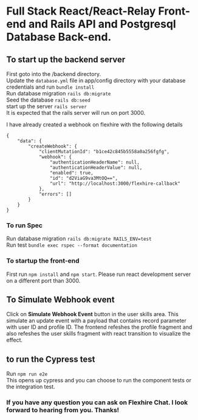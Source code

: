 # Full Stack React/React-Relay Front-end and  Rails API and Postgresql Database Back-end.

## To start up  the backend server 
First goto into the /backend directory.<br />
Update the `database.yml` file in app/config directory with your database credentials and run `bundle install` <br />
Run database migration `rails db:migrate`<br />
Seed the database `rails db:seed`<br />
start up the server `rails server`<br />
It is expected that the rails server will run on port 3000.<br />

I have already created a webhook on flexhire with the following details <br />
```
{
    "data": {
        "createWebhook": {
            "clientMutationId": "b1ce42c845b5558a0a256fgfg",
            "webhook": {
                "authenticationHeaderName": null,
                "authenticationHeaderValue": null,
                "enabled": true,
                "id": "d2ViaG9va3MtOQ==",
                "url": "http://localhost:3000/flexhire-callback"
            },
            "errors": []
        }
    }
} 
```


### To run Spec
Run database migration `rails db:migrate RAILS_ENV=test`<br />
Run test `bundle exec rspec --format documentation`<br />

### To startup the front-end 
First run `npm install` and `npm start`. Please run react development server on a different port than 3000.<br />

## To Simulate Webhook event
Click on <b>Simulate Webhook Event</b> button in the user skills area. This simulate an update event with a payload that contains record parameter with user ID and profile ID. The frontend refeshes the profile fragment and also refeshes the user skills fragment with react transition to visualize the effect.

## to run the Cypress test 
Run `npm run e2e` <br />
This opens up cypress and you can choose to run the component tests or the integration test.<br />

### If you have any question you can ask on Flexhire Chat. I look forward to hearing from you. Thanks!

